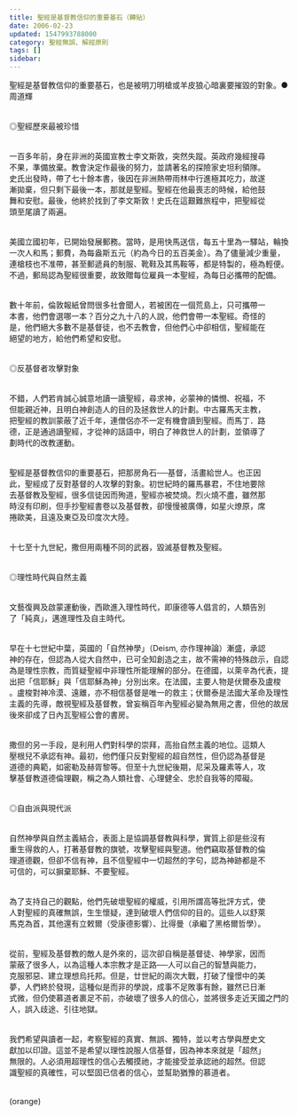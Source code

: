 ```yaml
---
title: 聖經是基督教信仰的重要基石（轉貼）
date: 2006-02-23
updated: 1547993788000
category: 聖經無誤、解經原則
tags: []
sidebar: 
---
```


<p>聖經是基督教信仰的重要基石，也是被明刀明槍或羊皮狼心暗裏要摧毀的對象。<!--more-->●周道輝<br/><br/><br/>◎聖經歷來最被珍惜<br/><br/><br/>一百多年前，身在非洲的英國宣教士李文斯敦，突然失蹤。英政府幾經搜尋<br/>不果，準備放棄。教會決定作最後的努力，並請著名的探險家史坦利領隊。<br/>史氏出發時，帶了七十餘本書，後因在非洲熱帶雨林中行進極其吃力，故遂<br/>漸拋棄，但只剩下最後一本，那就是聖經。聖經在他最喪志的時候，給他鼓<br/>舞和安慰。最後，他終於找到了李文斯敦！史氏在這艱難旅程中，把聖經從<br/>頭至尾讀了兩遍。<br/><br/><br/>美國立國初年，已開始發展郵務。當時，是用快馬送信，每五十里為一驛站，輪換一次人和馬；郵費，為每盎斯五元（約為今日的五百美金）。為了儘量減少重量，連槍枝也不准帶，甚至郵遞員的制服、靴鞋及其馬鞍等，都是特製的，極為輕便。不過，郵局認為聖經很重要，故致贈每位雇員一本聖經，為每日必攜帶的配備。<br/><br/><br/>數十年前，倫敦報紙曾問很多社會聞人，若被困在一個荒島上，只可攜帶一<br/>本書，他們會選哪一本？百分之九十八的人說，他們會帶一本聖經。奇怪的<br/>是，他們絕大多數不是基督徒，也不去教會，但他們心中卻相信，聖經能在<br/>絕望的地方，給他們希望和安慰。<br/><br/><br/>◎反基督者攻擊對象<br/><br/><br/>不錯，人們若肯誠心誠意地讀一讀聖經，尋求神，必蒙神的憐憫、祝福，不<br/>但能親近神，且明白神創造人的目的及拯救世人的計劃。中古羅馬天主教，<br/>把聖經的教訓蒙蔽了近千年，連僧侶亦不一定有機會讀到聖經。而馬丁．路<br/>德，正是通過讀聖經，才從神的話語中，明白了神救世人的計劃，並領導了<br/>劃時代的改教運動。<br/><br/><br/>聖經是基督教信仰的重要基石，把那房角石──基督，活畫給世人。也正因<br/>此，聖經成了反對基督的人攻擊的對象。初世紀時的羅馬暴君，不住地要除<br/>去基督教及聖經，很多信徒因而殉道，聖經亦被焚燒。烈火燒不盡，雖然那<br/>時沒有印刷，但手抄聖經書卷以及基督教，卻慢慢被廣傳，如星火燎原，席<br/>捲歐美，且遠及東亞及印度次大陸。<br/><br/><br/>十七至十九世紀，撒但用兩種不同的武器，毀滅基督教及聖經。<br/><br/><br/>◎理性時代與自然主義<br/><br/><br/>文藝復興及啟蒙運動後，西歐進入理性時代，即康德等人倡言的，人類告別<br/>了「純真」，邁進理性及自主時代。<br/><br/><br/>早在十七世紀中葉，英國的「自然神學」（Deism, 亦作理神論）漸盛，承認<br/>神的存在，但認為人從大自然中，已可全知創造之主，故不需神的特殊啟示，自認為是理性宗教，而質疑聖經中非理性所能理解的部分。在德國，以萊辛為代表，提出把「信耶穌」與「信耶穌為神」分別出來。在法國，主要人物是伏爾泰及盧梭 。盧梭對神冷漠、遠離，亦不相信基督是唯一的救主；伏爾泰是法國大革命及理性主義的先導，敵視聖經及基督教，曾妄稱百年內聖經必變為無用之書，但他的故居後來卻成了日內瓦聖經公會的書房。<br/><br/><br/>撒但的另一手段，是利用人們對科學的崇拜，高抬自然主義的地位。這類人<br/>壓根兒不承認有神。最初，他們僅只反對聖經的超自然性，但仍認為基督是<br/>道德的典範，如密勒及赫胥黎等。但至十九世紀後期，尼采及羅素等人，攻<br/>擊基督教道德倫理觀，稱之為人類社會、心理健全、忠於自我等的障礙。<br/><br/><br/>◎自由派與現代派<br/><br/><br/>自然神學與自然主義結合，表面上是協調基督教與科學，實質上卻是些沒有<br/>重生得救的人，打著基督教的旗號，攻擊聖經與聖道。他們竊取基督教的倫<br/>理道德觀，但卻不信有神，且不信聖經中一切超然的字句，認為神跡都是不<br/>可信的，可以摒棄耶穌、不要聖經。<br/><br/><br/>為了支持自己的觀點，他們先破壞聖經的權威，引用所謂高等批評方式，使<br/>人對聖經的真確無誤，生生懷疑，達到破壞人們信仰的目的。這些人以舒萊<br/>馬克為首，其他還有立敕爾（受康德影響）、比得曼（承繼了黑格爾哲學）。<br/><br/><br/>從前，聖經及基督教的敵人是外來的，這次卻自稱是基督徒、神學家，因而<br/>蒙蔽了很多人，以為這種人本宗教才是正路──人可以自己的智慧與能力，<br/>克服邪惡、建立理想烏托邦。但是，廿世紀的兩次大戰，打破了憧憬中的美<br/>夢，人們終於發現，這種似是而非的學說，成事不足敗事有餘，雖然已日漸<br/>式微，但仍使慕道者裹足不前，亦破壞了很多人的信心，並將很多走近天國之門的人，誤入歧途、引往地獄。<br/><br/><br/>我們希望與讀者一起，考察聖經的真實、無誤、獨特，並以考古學與歷史文<br/>獻加以印證。這並不是希望以理性說服人信基督，因為神本來就是「超然」<br/>無限的。人必須用超理性的信心去觸摸祂，才能接受並承認祂的超然。但認<br/>識聖經的真確性，可以堅固已信者的信心，並幫助猶豫的慕道者。<br/><br/><br/>(orange)<br/></p>